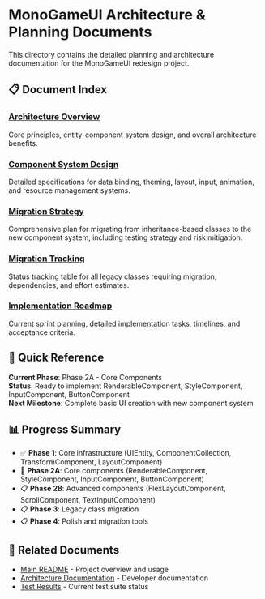 # MonoGameUI Architecture & Planning Documents

This directory contains the detailed planning and architecture documentation for the MonoGameUI redesign project.

## 📋 Document Index

### [Architecture Overview](architecture-overview.md)

Core principles, entity-component system design, and overall architecture benefits.

### [Component System Design](component-system-design.md)

Detailed specifications for data binding, theming, layout, input, animation, and resource management systems.

### [Migration Strategy](migration-strategy.md)

Comprehensive plan for migrating from inheritance-based classes to the new component system, including testing strategy and risk mitigation.

### [Migration Tracking](migration-tracking.md)

Status tracking table for all legacy classes requiring migration, dependencies, and effort estimates.

### [Implementation Roadmap](implementation-roadmap.md)

Current sprint planning, detailed implementation tasks, timelines, and acceptance criteria.

## 🎯 Quick Reference

**Current Phase**: Phase 2A - Core Components  
**Status**: Ready to implement RenderableComponent, StyleComponent, InputComponent, ButtonComponent  
**Next Milestone**: Complete basic UI creation with new component system

## 📊 Progress Summary

- ✅ **Phase 1**: Core infrastructure (UIEntity, ComponentCollection, TransformComponent, LayoutComponent)
- 🚧 **Phase 2A**: Core components (RenderableComponent, StyleComponent, InputComponent, ButtonComponent)
- 📋 **Phase 2B**: Advanced components (FlexLayoutComponent, ScrollComponent, TextInputComponent)
- 📋 **Phase 3**: Legacy class migration
- 📋 **Phase 4**: Polish and migration tools

## 🔗 Related Documents

- [Main README](../../README.md) - Project overview and usage
- [Architecture Documentation](../../docs/) - Developer documentation
- [Test Results](../../Tests/) - Current test suite status
